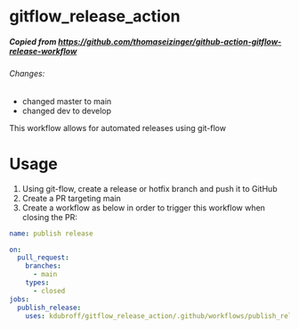 # gitflow_release_action
##### Copied from https://github.com/thomaseizinger/github-action-gitflow-release-workflow
###### Changes:
- changed master to main
- changed dev to develop

This workflow allows for automated releases using git-flow

# Usage

1. Using git-flow, create a release or hotfix branch and push it to GitHub
2. Create a PR targeting main
3. Create a workflow as below in order to trigger this workflow when closing the PR:

```yml
name: publish release

on:
  pull_request:
    branches:
      - main
    types:
      - closed
jobs:
  publish_release:
    uses: kdubroff/gitflow_release_action/.github/workflows/publish_release.yml@8e8c36c336da44de5ac52cfc81e391c3c7df13d9
```
